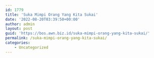 ```yaml
---
id: 1779
title: 'Suka Mimpi Orang Yang Kita Sukai'
date: '2022-08-20T03:39:50+00:00'
author: admin
layout: post
guid: 'https://bos.awn.biz.id/suka-mimpi-orang-yang-kita-sukai/'
permalink: /suka-mimpi-orang-yang-kita-sukai/
categories:
    - Uncategorized
---
```


